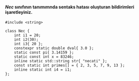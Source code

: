 #### _Nec_ sınıfının tanımımnda sentaks hatası oluşturan bildirimleri işaretleyiniz.


```
#include <string>

class Nec {
	int i1 = 20;
	int i2(30);
	int i3{ 20 };
	constexpr static double dval{ 3.0 };
	static const pi{ 3.14159 };
	static const int x = 83246;
	inline static std::string str{ "necati" };
	const static int primes[] = { 2, 3, 5, 7, 9, 13 };
	inline static int i4 = i1;
};
```

